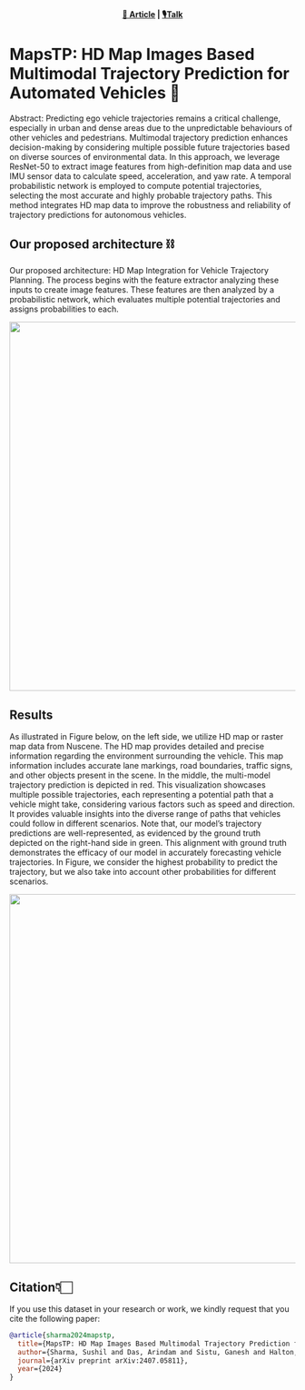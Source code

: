 <p align="center">
    <h4 align="center"><a href="https://arxiv.org/pdf/2407.05811v2">📑 Article</a> |  <a href="https://docs.google.com/presentation/d/1R7yt0BJVVkZIXfyz3MIcuNJkGIw8Z_Vk/edit#slide=id.p1">🎙️Talk</a>    

# MapsTP: HD Map Images Based Multimodal Trajectory Prediction for Automated Vehicles 🚗

Abstract: Predicting ego vehicle trajectories remains a critical challenge, especially in urban and dense areas
due to the unpredictable behaviours of other vehicles and pedestrians. Multimodal trajectory prediction
enhances decision-making by considering multiple possible future trajectories based on diverse sources of
environmental data. In this approach, we leverage ResNet-50 to extract image features from high-definition
map data and use IMU sensor data to calculate speed, acceleration, and yaw rate. A temporal probabilistic
network is employed to compute potential trajectories, selecting the most accurate and highly probable
trajectory paths. This method integrates HD map data to improve the robustness and reliability of trajectory
predictions for autonomous vehicles.

## Our proposed architecture ⛓️

Our proposed architecture: HD Map Integration for Vehicle Trajectory Planning. The process
begins with the feature extractor analyzing these inputs to create image features. These features are then
analyzed by a probabilistic network, which evaluates multiple potential trajectories and assigns probabilities to
each.

<img src="https://github.com/user-attachments/assets/77be7331-d7e2-4e62-baff-f6d4d9e1aa18" width ="650">

## Results 
As illustrated in Figure below, on the left side, we utilize HD map or raster map data from Nuscene. The HD map
provides detailed and precise information regarding the environment surrounding the vehicle. This map information includes accurate lane markings, road boundaries, traffic signs, and other objects present in the scene. In the middle, the multi-model trajectory prediction is depicted in red. This visualization showcases multiple
possible trajectories, each representing a potential path that a vehicle might take, considering various factors
such as speed and direction. It provides valuable insights into the diverse range of paths that vehicles could
follow in different scenarios. Note that, our model’s trajectory predictions are well-represented, as evidenced
by the ground truth depicted on the right-hand side in green. This alignment with ground truth demonstrates
the efficacy of our model in accurately forecasting vehicle trajectories. In Figure, we consider the highest
probability to predict the trajectory, but we also take into account other probabilities for different scenarios.

<img src="https://github.com/user-attachments/assets/f1dbbf7b-1710-41e3-9a23-2436fa1a9e06" width ="650">

## Citation👇🏻

If you use this dataset in your research or work, we kindly request that you cite the following paper:

```BibTeX
@article{sharma2024mapstp,
  title={MapsTP: HD Map Images Based Multimodal Trajectory Prediction for Automated Vehicles},
  author={Sharma, Sushil and Das, Arindam and Sistu, Ganesh and Halton, Mark and Eising, Ciar{\'a}n},
  journal={arXiv preprint arXiv:2407.05811},
  year={2024}
}
```


